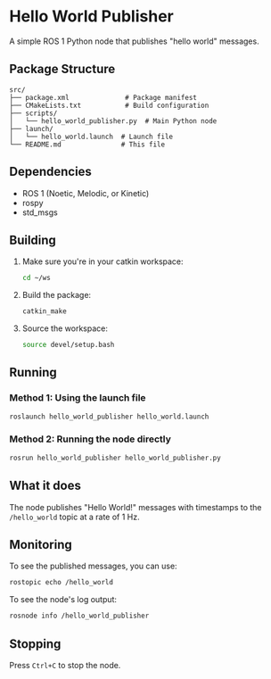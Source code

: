 # Hello World Publisher

A simple ROS 1 Python node that publishes "hello world" messages.

## Package Structure

```
src/
├── package.xml              # Package manifest
├── CMakeLists.txt           # Build configuration
├── scripts/
│   └── hello_world_publisher.py  # Main Python node
├── launch/
│   └── hello_world.launch  # Launch file
└── README.md               # This file
```

## Dependencies

- ROS 1 (Noetic, Melodic, or Kinetic)
- rospy
- std_msgs

## Building

1. Make sure you're in your catkin workspace:
   ```bash
   cd ~/ws
   ```

2. Build the package:
   ```bash
   catkin_make
   ```

3. Source the workspace:
   ```bash
   source devel/setup.bash
   ```

## Running

### Method 1: Using the launch file
```bash
roslaunch hello_world_publisher hello_world.launch
```

### Method 2: Running the node directly
```bash
rosrun hello_world_publisher hello_world_publisher.py
```

## What it does

The node publishes "Hello World!" messages with timestamps to the `/hello_world` topic at a rate of 1 Hz.

## Monitoring

To see the published messages, you can use:
```bash
rostopic echo /hello_world
```

To see the node's log output:
```bash
rosnode info /hello_world_publisher
```

## Stopping

Press `Ctrl+C` to stop the node.
